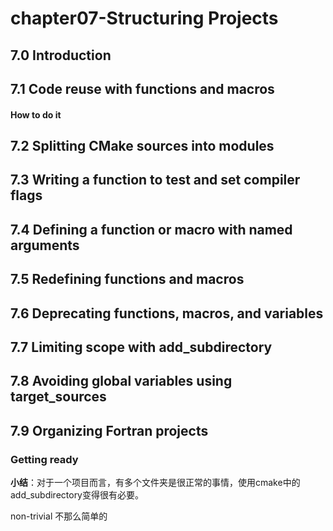 # chapter07-Structuring Projects

## 7.0 Introduction



## 7.1 Code reuse with functions and macros

#### How to do it



## 7.2 Splitting CMake sources into modules

## 7.3 Writing a function to test and set compiler flags

## 7.4 Defining a function or macro with named arguments

## 7.5 Redefining functions and macros

## 7.6 Deprecating functions, macros, and variables

## 7.7 Limiting scope with add_subdirectory

## 7.8 Avoiding global variables using target_sources

## 7.9 Organizing Fortran projects

### Getting ready

**小结**：对于一个项目而言，有多个文件夹是很正常的事情，使用cmake中的add_subdirectory变得很有必要。

non-trivial 不那么简单的

